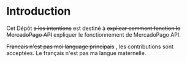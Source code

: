 # Introduction  

Cet Dépôt ~~a les intentions~~ est destiné à ~~explicar comment fonction le MercadoPago API~~ expliquer le fonctionnement de MercadoPago API. 

~~Francais n'est pas moi language principais~~ , les contributions sont acceptées.
Le français n'est pas ma langue maternelle.
